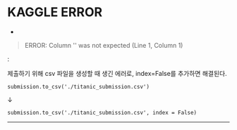 # KAGGLE ERROR



+



> ERROR: Column '' was not expected (Line 1, Column 1)



                                                              
:


제출하기 위해 csv 파일을 생성할 때 생긴 에러로, index=False를 추가하면 해결된다.

```
submission.to_csv('./titanic_submission.csv')
```



   ↓




```
submission.to_csv('./titanic_submission.csv', index = False)
```
---------------------------
